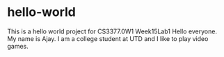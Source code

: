 # hello-world
This is a hello world project for CS3377.0W1 Week15Lab1
Hello everyone. My name is Ajay. I am a college student at UTD and I like to play video games.
